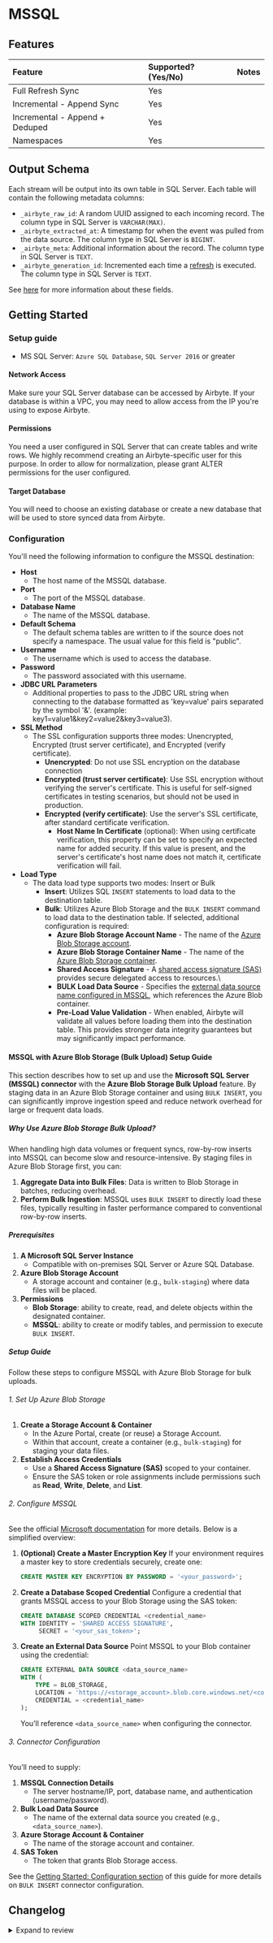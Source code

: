 # MSSQL

## Features

| Feature                        | Supported?\(Yes/No\) | Notes |
| :----------------------------- | :------------------- | :---- |
| Full Refresh Sync              | Yes                  |       |
| Incremental - Append Sync      | Yes                  |       |
| Incremental - Append + Deduped | Yes                  |       |
| Namespaces                     | Yes                  |       |

## Output Schema

Each stream will be output into its own table in SQL Server. Each table will contain the following metadata columns:

- `_airbyte_raw_id`: A random UUID assigned to each incoming record. The column type in SQL Server is `VARCHAR(MAX)`.
- `_airbyte_extracted_at`: A timestamp for when the event was pulled from the data source. The column type in SQL Server is `BIGINT`.
- `_airbyte_meta`: Additional information about the record. The column type in SQL Server is `TEXT`.
- `_airbyte_generation_id`: Incremented each time a [refresh](https://docs.airbyte.com/operator-guides/refreshes) is executed.  The column type in SQL Server is `TEXT`.

See [here](../../platform/understanding-airbyte/airbyte-metadata-fields) for more information about these fields.

## Getting Started

### Setup guide

- MS SQL Server: `Azure SQL Database`, `SQL Server 2016` or greater

#### Network Access

Make sure your SQL Server database can be accessed by Airbyte. If your database is within a VPC, you may need to allow access from the IP you're using to expose Airbyte.

#### **Permissions**

You need a user configured in SQL Server that can create tables and write rows. We highly recommend creating an Airbyte-specific user for this purpose.
In order to allow for normalization, please grant ALTER permissions for the user configured.

#### Target Database

You will need to choose an existing database or create a new database that will be used to store synced data from Airbyte.

### Configuration

You'll need the following information to configure the MSSQL destination:

- **Host**
  - The host name of the MSSQL database.
- **Port**
  - The port of the MSSQL database.
- **Database Name**
  - The name of the MSSQL database.
- **Default Schema**
  - The default schema tables are written to if the source does not specify a namespace. The usual value for this field is "public".
- **Username**
  - The username which is used to access the database.
- **Password**
  - The password associated with this username.
- **JDBC URL Parameters**
  - Additional properties to pass to the JDBC URL string when connecting to the database formatted as 'key=value' pairs separated by the symbol '&'. (example: key1=value1&key2=value2&key3=value3).
- **SSL Method**
  - The SSL configuration supports three modes: Unencrypted, Encrypted \(trust server certificate\), and Encrypted \(verify certificate\).
    - **Unencrypted**: Do not use SSL encryption on the database connection
    - **Encrypted \(trust server certificate\)**: Use SSL encryption without verifying the server's certificate. This is useful for self-signed certificates in testing scenarios, but should not be used in production.
    - **Encrypted \(verify certificate\)**: Use the server's SSL certificate, after standard certificate verification.
      - **Host Name In Certificate** \(optional\): When using certificate verification, this property can be set to specify an expected name for added security. If this value is present, and the server's certificate's host name does not match it, certificate verification will fail.
- **Load Type**
  - The data load type supports two modes:  Insert or Bulk
    - **Insert**: Utilizes SQL `INSERT` statements to load data to the destination table.
    - **Bulk**: Utilizes Azure Blob Storage and the `BULK INSERT` command to load data to the destination table.  If selected, additional configuration is required:
      - **Azure Blob Storage Account Name** - The name of the [Azure Blob Storage account]( https://learn.microsoft.com/azure/storage/blobs/storage-blobs-introduction#storage-accounts).
      - **Azure Blob Storage Container Name** - The name of the [Azure Blob Storage container](https://learn.microsoft.com/azure/storage/blobs/storage-blobs-introduction#containers).
      - **Shared Access Signature** - A [shared access signature (SAS)](https://learn.microsoft.com/azure/storage/common/storage-sas-overview) provides secure delegated access to resources.\
      - **BULK Load Data Source** - Specifies the [external data source name configured in MSSQL](https://learn.microsoft.com/sql/t-sql/statements/bulk-insert-transact-sql), which references the Azure Blob container.
      - **Pre-Load Value Validation** - When enabled, Airbyte will validate all values before loading them into the destination table. This provides stronger data integrity guarantees but may significantly impact performance.

#### MSSQL with Azure Blob Storage (Bulk Upload) Setup Guide

This section describes how to set up and use the **Microsoft SQL Server (MSSQL) connector** with the **Azure Blob Storage Bulk Upload** feature. By staging data in an Azure Blob Storage container and using `BULK INSERT`, you can significantly improve ingestion speed and reduce network overhead for large or frequent data loads.

##### Why Use Azure Blob Storage Bulk Upload?

When handling high data volumes or frequent syncs, row-by-row inserts into MSSQL can become slow and resource-intensive. By staging files in Azure Blob Storage first, you can:
1. **Aggregate Data into Bulk Files**: Data is written to Blob Storage in batches, reducing overhead.
2. **Perform Bulk Ingestion**: MSSQL uses `BULK INSERT` to directly load these files, typically resulting in faster performance compared to conventional row-by-row inserts.

##### Prerequisites

1. **A Microsoft SQL Server Instance**
    - Compatible with on-premises SQL Server or Azure SQL Database.
2. **Azure Blob Storage Account**
    - A storage account and container (e.g., `bulk-staging`) where data files will be placed.
3. **Permissions**
    - **Blob Storage**: ability to create, read, and delete objects within the designated container.
    - **MSSQL**: ability to create or modify tables, and permission to execute `BULK INSERT`.

##### Setup Guide

Follow these steps to configure MSSQL with Azure Blob Storage for bulk uploads.

###### 1. Set Up Azure Blob Storage

1. **Create a Storage Account & Container**
    - In the Azure Portal, create (or reuse) a Storage Account.
    - Within that account, create a container (e.g., `bulk-staging`) for staging your data files.
2. **Establish Access Credentials**
    - Use a **Shared Access Signature (SAS)** scoped to your container.
    - Ensure the SAS token or role assignments include permissions such as **Read**, **Write**, **Delete**, and **List**.

###### 2. Configure MSSQL

See the official [Microsoft documentation](https://learn.microsoft.com/en-us/sql/t-sql/statements/create-external-data-source-transact-sql?view=sql-server-2017&tabs=dedicated#e-create-an-external-data-source-for-bulk-operations-retrieving-data-from-azure-storage) for more details. Below is a simplified overview:

1. **(Optional) Create a Master Encryption Key**
   If your environment requires a master key to store credentials securely, create one:
   ```sql
   CREATE MASTER KEY ENCRYPTION BY PASSWORD = '<your_password>';
   ```

2. **Create a Database Scoped Credential**
   Configure a credential that grants MSSQL access to your Blob Storage using the SAS token:
   ```sql
   CREATE DATABASE SCOPED CREDENTIAL <credential_name>
   WITH IDENTITY = 'SHARED ACCESS SIGNATURE',
        SECRET = '<your_sas_token>';
   ```

3. **Create an External Data Source**
   Point MSSQL to your Blob container using the credential:
   ```sql
   CREATE EXTERNAL DATA SOURCE <data_source_name>
   WITH (
       TYPE = BLOB_STORAGE,
       LOCATION = 'https://<storage_account>.blob.core.windows.net/<container_name>',
       CREDENTIAL = <credential_name>
   );
   ```
   You’ll reference `<data_source_name>` when configuring the connector.

###### 3. Connector Configuration

You’ll need to supply:

1. **MSSQL Connection Details**
    - The server hostname/IP, port, database name, and authentication (username/password).
2. **Bulk Load Data Source**
    - The name of the external data source you created (e.g., `<data_source_name>`).
3. **Azure Storage Account & Container**
    - The name of the storage account and container.
4. **SAS Token**
    - The token that grants Blob Storage access.

See the [Getting Started: Configuration section](#configuration) of this guide for more details on `BULK INSERT` connector configuration.

## Changelog

<details>
  <summary>Expand to review</summary>

| Version    | Date       | Pull Request                                               | Subject                                                                                             |
|:-----------|:-----------|:-----------------------------------------------------------|:----------------------------------------------------------------------------------------------------|
| 2.2.14 | 2025-10-07 | [67551](https://github.com/airbytehq/airbyte/pull/67551) | Upgrade to Bulk CDK 0.1.47. |
| 2.2.13     | 2025-09-24 | [66684](https://github.com/airbytehq/airbyte/pull/66684)   | Pin to CDK artifact                                                                                 |
| 2.2.12     | 2025-06-26 | [62078](https://github.com/airbytehq/airbyte/pull/62078)   | Add SSH tunnel support                                                                              |
| 2.2.11     | 2025-05-30 | [61017](https://github.com/airbytehq/airbyte/pull/61017)   | Integration test fixes                                                                              |
| 2.2.10     | 2025-05-29 | [60897](https://github.com/airbytehq/airbyte/pull/60897)   | Internal fixes                                                                                      |
| 2.2.9      | 2025-05-19 | [60791](https://github.com/airbytehq/airbyte/pull/60791)   | Fix bug in detecting schema change when stream has no columns                                       |
| 2.2.8      | 2025-05-08 | [59735](https://github.com/airbytehq/airbyte/pull/59735)   | Cleanup: Remove unused code                                                                         |
| 2.2.7      | 2025-05-07 | [56444](https://github.com/airbytehq/airbyte/pull/56444)   | CDK: Internal refactor; perf improvements                                                           |
| 2.2.6      | 2025-04-21 | [58146](https://github.com/airbytehq/airbyte/pull/58146)   | Fix numeric bounds-handling                                                                         |
| 2.2.5      | 2025-04-18 | [58140](https://github.com/airbytehq/airbyte/pull/58140)   | Upgrade to latest CDK                                                                               |
| 2.2.4      | 2025-04-11 | [57563](https://github.com/airbytehq/airbyte/pull/57563)   | Improve BULK INSERT documentation.                                                                  |
| 2.2.3      | 2025-04-16 | [58085](https://github.com/airbytehq/airbyte/pull/58085)   | Internal refactoring                                                                                |
| 2.2.2      | 2025-04-07 | [56391](https://github.com/airbytehq/airbyte/pull/56391)   | Add support for Azure blob storage auth via storage account key.                                    |
| 2.2.1      | 2025-03-27 | [56402](https://github.com/airbytehq/airbyte/pull/56402)   | Improve Azure blob storage load logic.                                                              |
| 2.2.0      | 2025-03-23 | [56353](https://github.com/airbytehq/airbyte/pull/56353)   | Bulk Load performance improvements                                                                  |
| 2.1.2      | 2025-03-25 | [56346](https://github.com/airbytehq/airbyte/pull/56346)   | Internal refactor                                                                                   |
| 2.1.1      | 2025-03-24 | [56355](https://github.com/airbytehq/airbyte/pull/56355)   | Upgrade to airbyte/java-connector-base:2.0.1 to be M4 compatible.                                   |
| 2.1.0      | 2025-03-24 | [55849](https://github.com/airbytehq/airbyte/pull/55849)   | Misc. bugfixes in type-handling (esp. in complex types)                                             |
| 2.0.5      | 2025-03-24 | [55904](https://github.com/airbytehq/airbyte/pull/55904)   | Fix handling of invalid schemas (correctly JSON-serialize values)                                   |
| 2.0.4      | 2025-03-20 | [55886](https://github.com/airbytehq/airbyte/pull/55886)   | Internal refactor                                                                                   |
| 2.0.3      | 2025-03-18 | [55811](https://github.com/airbytehq/airbyte/pull/55811)   | CDK: Pass DestinationStream around vs Descriptor                                                    |
| 2.0.2      | 2025-03-12 | [55720](https://github.com/airbytehq/airbyte/pull/55720)   | Restore definition ID                                                                               |
| 2.0.1      | 2025-03-12 | [55718](https://github.com/airbytehq/airbyte/pull/55718)   | Fix breaking change information in metadata.yaml                                                    |
| 2.0.0      | 2025-03-11 | [55684](https://github.com/airbytehq/airbyte/pull/55684)   | Release 2.0.0                                                                                       |
| 2.0.0.rc13 | 2025-03-07 | [55252](https://github.com/airbytehq/airbyte/pull/55252)   | RC13: Bugfix for OOM on Bulk Load                                                                   |
| 2.0.0.rc12 | 2025-03-05 | [54159](https://github.com/airbytehq/airbyte/pull/54159)   | RC12: Support For Bulk Insert Using Azure Blob Storage                                              |
| 2.0.0.rc11 | 2025-03-04 | [55193](https://github.com/airbytehq/airbyte/pull/55193)   | RC11: Increase decimal precision                                                                    |
| 2.0.0.rc10 | 2025-02-24 | [54648](https://github.com/airbytehq/airbyte/pull/54648)   | RC10: Fix index column names with hyphens                                                           |
| 2.0.0.rc9  | 2025-02-21 | [54197](https://github.com/airbytehq/airbyte/pull/54197)   | RC9: Fix index column names with invalid characters                                                 |
| 2.0.0.rc8  | 2025-02-20 | [54186](https://github.com/airbytehq/airbyte/pull/54186)   | RC8: Fix String support                                                                             |
| 2.0.0.rc7  | 2025-02-11 | [53364](https://github.com/airbytehq/airbyte/pull/53364)   | RC7: Revert deletion change                                                                         |
| 2.0.0.rc6  | 2025-02-11 | [53364](https://github.com/airbytehq/airbyte/pull/53364)   | RC6: Break up deletes into loop to reduce locking                                                   |
| 2.0.0.rc5  | 2025-02-07 | [53236](https://github.com/airbytehq/airbyte/pull/53236)   | RC5: Use rowlock hint                                                                               |
| 2.0.0.rc4  | 2025-02-06 | [53192](https://github.com/airbytehq/airbyte/pull/53192)   | RC4: Fix config, timehandling, performance tweak                                                    |
| 2.0.0.rc3  | 2025-02-04 | [53174](https://github.com/airbytehq/airbyte/pull/53174)   | RC3: Fix metadata.yaml for publish                                                                  |
| 2.0.0.rc2  | 2025-02-04 | [52704](https://github.com/airbytehq/airbyte/pull/52704)   | RC2: Performance improvement                                                                        |
| 2.0.0.rc1  | 2025-01-24 | [52096](https://github.com/airbytehq/airbyte/pull/52096)   | Release candidate                                                                                   |
| 1.0.3      | 2025-01-10 | [51497](https://github.com/airbytehq/airbyte/pull/51497)   | Use a non root base image                                                                           |
| 1.0.2      | 2024-12-18 | [49891](https://github.com/airbytehq/airbyte/pull/49891)   | Use a base image: airbyte/java-connector-base:1.0.0                                                 |
| 1.0.1      | 2024-11-04 | [\#48134](https://github.com/airbytehq/airbyte/pull/48134) | Fix supported sync modes (destination-mssql 1.x.y does not support dedup)                           |
| 1.0.0      | 2024-04-11 | [\#36050](https://github.com/airbytehq/airbyte/pull/36050) | Update to Dv2 Table Format and Remove normalization                                                 |
| 0.2.0      | 2023-06-27 | [\#27781](https://github.com/airbytehq/airbyte/pull/27781) | License Update: Elv2                                                                                |
| 0.1.25     | 2023-06-21 | [\#27555](https://github.com/airbytehq/airbyte/pull/27555) | Reduce image size                                                                                   |
| 0.1.24     | 2023-06-05 | [\#27034](https://github.com/airbytehq/airbyte/pull/27034) | Internal code change for future development (install normalization packages inside connector)       |
| 0.1.23     | 2023-04-04 | [\#24604](https://github.com/airbytehq/airbyte/pull/24604) | Support for destination checkpointing                                                               |
| 0.1.22     | 2022-10-21 | [\#18275](https://github.com/airbytehq/airbyte/pull/18275) | Upgrade commons-text for CVE 2022-42889                                                             |
| 0.1.20     | 2022-07-14 | [\#14618](https://github.com/airbytehq/airbyte/pull/14618) | Removed additionalProperties: false from JDBC destination connectors                                |
| 0.1.19     | 2022-05-25 | [\#13054](https://github.com/airbytehq/airbyte/pull/13054) | Destination MSSQL: added custom JDBC parameters support.                                            |
| 0.1.18     | 2022-05-17 | [\#12820](https://github.com/airbytehq/airbyte/pull/12820) | Improved 'check' operation performance                                                              |
| 0.1.17     | 2022-04-05 | [\#11729](https://github.com/airbytehq/airbyte/pull/11729) | Bump mina-sshd from 2.7.0 to 2.8.0                                                                  |
| 0.1.15     | 2022-02-25 | [\#10421](https://github.com/airbytehq/airbyte/pull/10421) | Refactor JDBC parameters handling                                                                   |
| 0.1.14     | 2022-02-14 | [\#10256](https://github.com/airbytehq/airbyte/pull/10256) | Add `-XX:+ExitOnOutOfMemoryError` JVM option                                                        |
| 0.1.13     | 2021-12-28 | [\#9158](https://github.com/airbytehq/airbyte/pull/9158)   | Update connector fields title/description                                                           |
| 0.1.12     | 2021-12-01 | [\#8371](https://github.com/airbytehq/airbyte/pull/8371)   | Fixed incorrect handling "\n" in ssh key                                                            |
| 0.1.11     | 2021-11-08 | [\#7719](https://github.com/airbytehq/airbyte/pull/7719)   | Improve handling of wide rows by buffering records based on their byte size rather than their count |
| 0.1.10     | 2021-10-11 | [\#6877](https://github.com/airbytehq/airbyte/pull/6877)   | Add `normalization` capability, add `append+deduplication` sync mode                                |
| 0.1.9      | 2021-09-29 | [\#5970](https://github.com/airbytehq/airbyte/pull/5970)   | Add support & test cases for MSSQL Destination via SSH tunnels                                      |
| 0.1.8      | 2021-08-07 | [\#5272](https://github.com/airbytehq/airbyte/pull/5272)   | Add batch method to insert records                                                                  |
| 0.1.7      | 2021-07-30 | [\#5125](https://github.com/airbytehq/airbyte/pull/5125)   | Enable `additionalPropertities` in spec.json                                                        |
| 0.1.6      | 2021-06-21 | [\#3555](https://github.com/airbytehq/airbyte/pull/3555)   | Partial Success in BufferedStreamConsumer                                                           |
| 0.1.5      | 2021-07-20 | [\#4874](https://github.com/airbytehq/airbyte/pull/4874)   | declare object types correctly in spec                                                              |
| 0.1.4      | 2021-06-17 | [\#3744](https://github.com/airbytehq/airbyte/pull/3744)   | Fix doc/params in specification file                                                                |
| 0.1.3      | 2021-05-28 | [\#3728](https://github.com/airbytehq/airbyte/pull/3973)   | Change dockerfile entrypoint                                                                        |
| 0.1.2      | 2021-05-13 | [\#3367](https://github.com/airbytehq/airbyte/pull/3671)   | Fix handle symbols unicode                                                                          |
| 0.1.1      | 2021-05-11 | [\#3566](https://github.com/airbytehq/airbyte/pull/3195)   | MS SQL Server Destination Release!                                                                  |

</details>
